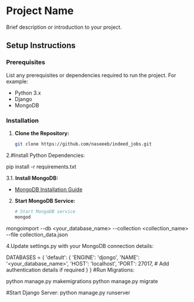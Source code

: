 # Project Name

Brief description or introduction to your project.

## Setup Instructions

### Prerequisites

List any prerequisites or dependencies required to run the project. For example:
- Python 3.x
- Django
- MongoDB

### Installation

1. **Clone the Repository:**
   ```bash
   git clone https://github.com/naseeeb/indeed_jobs.git

2.#Install Python Dependencies:

pip install -r requirements.txt


3.1. **Install MongoDB:**
   - [MongoDB Installation Guide](https://docs.mongodb.com/manual/installation/)

2. **Start MongoDB Service:**
   ```bash
   # Start MongoDB service
   mongod
mongoimport --db <your_database_name> --collection <collection_name> --file collection_data.json

4.Update settings.py with your MongoDB connection details:

DATABASES = {
    'default': {
        'ENGINE': 'djongo',
        'NAME': '<your_database_name>',
        'HOST': 'localhost',
        'PORT': 27017,
        # Add authentication details if required
    }
}
#Run Migrations:


python manage.py makemigrations
python manage.py migrate

#Start Django Server:
python manage.py runserver
